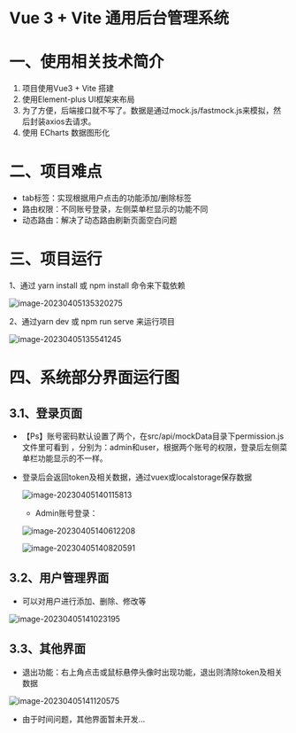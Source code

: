 # Vue 3 + Vite  通用后台管理系统

# 一、使用相关技术简介

1. 项目使用Vue3 + Vite 搭建
2. 使用Element-plus UI框架来布局
3. 为了方便，后端接口就不写了。数据是通过mock.js/fastmock.js来模拟，然后封装axios去请求。
4. 使用 ECharts 数据图形化

# 二、项目难点

* tab标签：实现根据用户点击的功能添加/删除标签
* 路由权限：不同账号登录，左侧菜单栏显示的功能不同
* 动态路由：解决了动态路由刷新页面空白问题

# 三、项目运行

1、通过 yarn install 或 npm install 命令来下载依赖

![image-20230405135320275](F:\vueText\vue-houtai\hotl-system\mdimg\image-20230405135320275.png)

2、通过yarn dev 或 npm run serve 来运行项目

![image-20230405135541245](F:\vueText\vue-houtai\hotl-system\mdimg\image-20230405135541245.png)

# 四、系统部分界面运行图

## 3.1、登录页面

* 【Ps】账号密码默认设置了两个，在src/api/mockData目录下permission.js文件里可看到 ，分别为：admin和user，根据两个账号的权限，登录后左侧菜单栏功能显示的不一样。

* 登录后会返回token及相关数据，通过vuex或localstorage保存数据

  ![image-20230405140115813](F:\vueText\vue-houtai\hotl-system\mdimg\image-20230405140115813.png)

  * Admin账号登录： 

  ![image-20230405140612208](F:\vueText\vue-houtai\hotl-system\mdimg\image-20230405140612208.png)

  ![image-20230405140820591](F:\vueText\vue-houtai\hotl-system\mdimg\image-20230405140820591.png)

## 3.2、用户管理界面

* 可以对用户进行添加、删除、修改等

![image-20230405141023195](F:\vueText\vue-houtai\hotl-system\mdimg\image-20230405141023195.png)

## 3.3、其他界面

* 退出功能：右上角点击或鼠标悬停头像时出现功能，退出则清除token及相关数据

![image-20230405141120575](F:\vueText\vue-houtai\hotl-system\mdimg\image-20230405141120575.png)

* 由于时间问题，其他界面暂未开发...